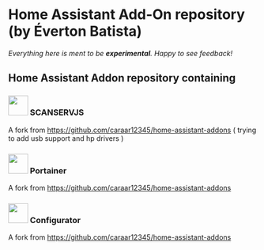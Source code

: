 # Home Assistant Add-On repository (by Éverton Batista)


_Everything here is ment to be **experimental**. Happy to see feedback!_

## Home Assistant Addon repository containing

### <img src="scanservjs/icon.png" width="40px"> SCANSERVJS

A fork from https://github.com/caraar12345/home-assistant-addons ( trying to add usb support and hp drivers )

### <img src="portainer/icon.png" width="40px"> Portainer

A fork from https://github.com/caraar12345/home-assistant-addons 

### <img src="configurator/icon.png" width="40px"> Configurator

A fork from https://github.com/caraar12345/home-assistant-addons
